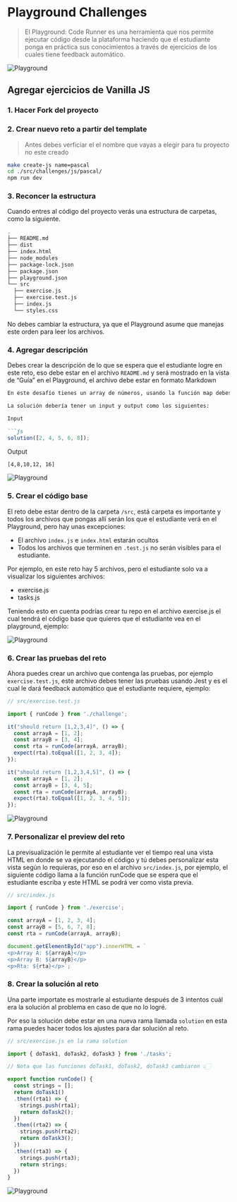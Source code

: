 # Playground Challenges

> El Playground: Code Runner es una herramienta que nos permite ejecutar código desde la plataforma haciendo que el estudiante ponga en práctica sus conocimientos a través de ejercicios de los cuales tiene feedback automático.


![Playground](https://i.imgur.com/gb5cL8z.png)


## Agregar ejercicios de Vanilla JS

### 1. Hacer Fork del proyecto


### 2. Crear nuevo reto a partir del template

> Antes debes verficiar el el nombre que vayas a elegir para tu proyecto no este creado

```sh
make create-js name=pascal
cd ./src/challenges/js/pascal/
npm run dev
```

### 3. Reconcer la estructura

Cuando entres al código del proyecto verás una estructura de carpetas, como la siguiente.


```sh
.
├── README.md
├── dist
├── index.html
├── node_modules
├── package-lock.json
├── package.json
├── playground.json
└── src
  ├── exercise.js
  ├── exercise.test.js
  ├── index.js
  └── styles.css
```

No debes cambiar la estructura, ya que el Playground asume que manejas este orden para leer los archivos.


### 4. Agregar descripción

Debes crear la descripción de lo que se espera que el estudiante logre en este reto, eso debe estar en el archivo `README.md` y será mostrado en la vista de “Guía” en el Playground, el archivo debe estar en formato Markdown

```md
En este desafío tienes un array de números, usando la función map debes retornar todos los números del array multiplicados por dos.

La solución debería tener un input y output como los siguientes:

Input

```js
solution([2, 4, 5, 6, 8]);
```

Output

```sh
[4,8,10,12, 16]
```

![Playground](https://i.imgur.com/gb5cL8z.png)

### 5. Crear el código base

El reto debe estar dentro de la carpeta `/src`, está carpeta es importante y todos los archivos que pongas allí serán los que el estudiante verá en el Playground, pero hay unas excepciones:

- El archivo `index.js` e `index.html` estarán ocultos
- Todos los archivos que terminen en `.test.js` no serán visibles para el estudiante.

Por ejemplo, en este reto hay 5 archivos, pero el estudiante solo va a visualizar los siguientes archivos:

- exercise.js
- tasks.js



Teniendo esto en cuenta podrías crear tu repo en el archivo exercise.js el cual tendrá el código base que quieres que el estudiante vea en el playground, ejemplo:

![Playground](https://i.imgur.com/sS5wXHS.png)

### 6. Crear las pruebas del reto

Ahora puedes crear un archivo que contenga las pruebas, por ejemplo `exercise.test.js`, este archivo debes tener las pruebas usando Jest y es el cual le dará feedback automático que el estudiante requiere, ejemplo:

```js
// src/exercise.test.js

import { runCode } from './challenge';

it("should return [1,2,3,4]", () => {
  const arrayA = [1, 2];
  const arrayB = [3, 4];
  const rta = runCode(arrayA, arrayB);
  expect(rta).toEqual([1, 2, 3, 4]);
});

it("should return [1,2,3,4,5]", () => {
  const arrayA = [1, 2];
  const arrayB = [3, 4, 5];
  const rta = runCode(arrayA, arrayB);
  expect(rta).toEqual([1, 2, 3, 4, 5]);
});
```

![Playground](https://i.imgur.com/JheFk4C.png)

### 7. Personalizar el preview del reto


La previsualización le permite al estudiante ver el tiempo real una vista HTML en donde se va ejecutando el código y tú debes personalizar esta vista según lo requieras, por eso en el archivo `src/index.js`, por ejemplo, el siguiente código llama a la función runCode que se espera que el estudiante escriba y este HTML se podrá ver como vista previa.

```js
// src/index.js

import { runCode } from './exercise';

const arrayA = [1, 2, 3, 4];
const arrayB = [5, 6, 7, 8];
const rta = runCode(arrayA, arrayB);

document.getElementById("app").innerHTML = `
<p>Array A: ${arrayA}</p>
<p>Array B: ${arrayB}</p>
<p>Rta: ${rta}</p>`;
```

### 8. Crear la solución al reto


Una parte importate es mostrarle al estudiante después de 3 intentos cuál era la solución al problema en caso de que no lo logré.

Por eso la solución debe estar en una nueva rama llamada `solution` en esta rama puedes hacer todos los ajustes para dar solución al reto.

```js
// src/exercise.js en la rama solution

import { doTask1, doTask2, doTask3 } from './tasks';

// Nota que las funciones doTask1, doTask2, doTask3 cambiaron 👆🏻

export function runCode() {
  const strings = [];
  return doTask1()
  .then((rta1) => {
    strings.push(rta1);
    return doTask2();
  })
  .then((rta2) => {
    strings.push(rta2);
    return doTask3();
  })
  .then((rta3) => {
    strings.push(rta3);
    return strings;
  })
}
```


![Playground](https://i.imgur.com/4Q1SKU7.png)
